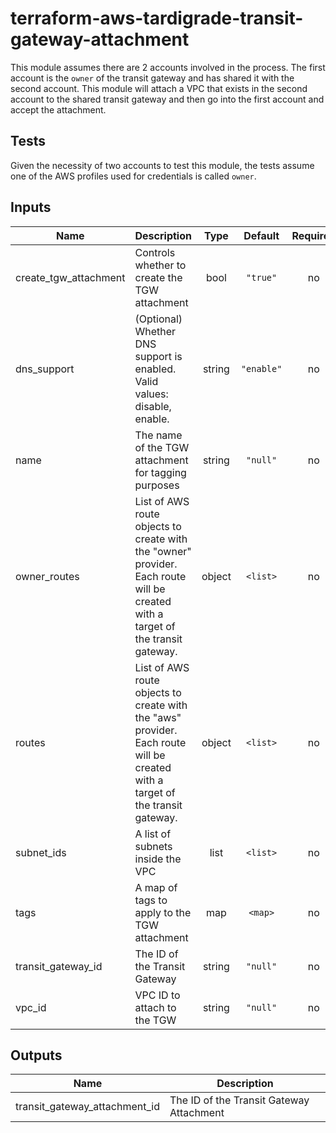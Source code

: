 # terraform-aws-tardigrade-transit-gateway-attachment

This module assumes there are 2 accounts involved in the process. The first account is the `owner` of the transit gateway and
has shared it with the second account. This module will attach a VPC that exists in the second account to the shared transit
gateway and then go into the first account and accept the attachment.

## Tests

Given the necessity of two accounts to test this module, the tests assume one of the AWS profiles used for credentials is
called `owner`.

## Inputs

| Name | Description | Type | Default | Required |
|------|-------------|:----:|:-----:|:-----:|
| create\_tgw\_attachment | Controls whether to create the TGW attachment | bool | `"true"` | no |
| dns\_support | \(Optional\) Whether DNS support is enabled. Valid values: disable, enable. | string | `"enable"` | no |
| name | The name of the TGW attachment for tagging purposes | string | `"null"` | no |
| owner\_routes | List of AWS route objects to create with the "owner" provider. Each route will be created with a target of the transit gateway. | object | `<list>` | no |
| routes | List of AWS route objects to create with the "aws" provider. Each route will be created with a target of the transit gateway. | object | `<list>` | no |
| subnet\_ids | A list of subnets inside the VPC | list | `<list>` | no |
| tags | A map of tags to apply to the TGW attachment | map | `<map>` | no |
| transit\_gateway\_id | The ID of the Transit Gateway | string | `"null"` | no |
| vpc\_id | VPC ID to attach to the TGW | string | `"null"` | no |

## Outputs

| Name | Description |
|------|-------------|
| transit\_gateway\_attachment\_id | The ID of the Transit Gateway Attachment |

